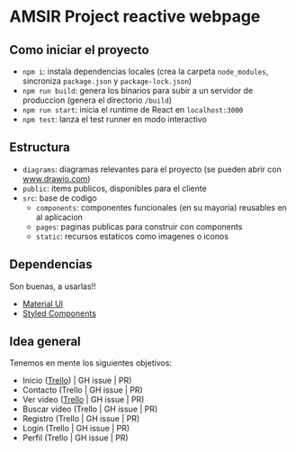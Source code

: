 # AMSIR Project reactive webpage


## Como iniciar el proyecto

 - `npm i`: instala dependencias locales (crea la carpeta `node_modules`, sincroniza `package.json` y `package-lock.json`)
 - `npm run build`: genera los binarios para subir a un servidor de produccion (genera el directorio `/build`)
 - `npm run start`: inicia el runtime de React en `localhost:3000`
 - `npm test`: lanza el test runner en modo interactivo

## Estructura

 - `diagrams`: diagramas relevantes para el proyecto (se pueden abrir con www.drawio.com)
 - `public`: items publicos, disponibles para el cliente
 - `src`: base de codigo
    - `components`: componentes funcionales (en su mayoria) reusables en al aplicacion
    - `pages`: paginas publicas para construir con components
    - `static`: recursos estaticos como imagenes o iconos



## Dependencias

Son buenas, a usarlas!!

 - [Material UI](https://mui.com/material-ui)
 - [Styled Components](https://styled-components.com/)

## Idea general

Tenemos en mente los siguientes objetivos:

 - Inicio ([Trello](https://trello.com/c/jmcTgUA5/20-disenar-e-implementar-pagina-de-bienvenida)) | GH issue | PR)
 - Contacto (Trello | GH issue | PR)
 - Ver video ([Trello](https://trello.com/c/CfPc5FW0/21-disenar-e-implementar-pagina-de-ver-video) | GH issue | PR)
 - Buscar video (Trello | GH issue | PR)
 - Registro (Trello | GH issue | PR)
 - Login (Trello | GH issue | PR)
 - Perfil (Trello | GH issue | PR)
